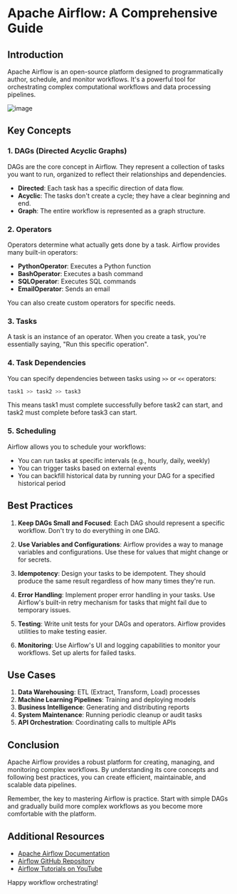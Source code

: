 # Apache Airflow: A Comprehensive Guide

## Introduction

Apache Airflow is an open-source platform designed to programmatically author, schedule, and monitor workflows. It's a powerful tool for orchestrating complex computational workflows and data processing pipelines.

![image](https://github.com/user-attachments/assets/031e8f82-2ffe-4fbd-85b6-5fd9eb3482b5)


## Key Concepts

### 1. DAGs (Directed Acyclic Graphs)

DAGs are the core concept in Airflow. They represent a collection of tasks you want to run, organized to reflect their relationships and dependencies.

- **Directed**: Each task has a specific direction of data flow.
- **Acyclic**: The tasks don't create a cycle; they have a clear beginning and end.
- **Graph**: The entire workflow is represented as a graph structure.

### 2. Operators

Operators determine what actually gets done by a task. Airflow provides many built-in operators:

- **PythonOperator**: Executes a Python function
- **BashOperator**: Executes a bash command
- **SQLOperator**: Executes SQL commands
- **EmailOperator**: Sends an email

You can also create custom operators for specific needs.

### 3. Tasks

A task is an instance of an operator. When you create a task, you're essentially saying, "Run this specific operation".

### 4. Task Dependencies

You can specify dependencies between tasks using `>>` or `<<` operators:

```python
task1 >> task2 >> task3
```

This means task1 must complete successfully before task2 can start, and task2 must complete before task3 can start.

### 5. Scheduling

Airflow allows you to schedule your workflows:

- You can run tasks at specific intervals (e.g., hourly, daily, weekly)
- You can trigger tasks based on external events
- You can backfill historical data by running your DAG for a specified historical period

## Best Practices

1. **Keep DAGs Small and Focused**: Each DAG should represent a specific workflow. Don't try to do everything in one DAG.

2. **Use Variables and Configurations**: Airflow provides a way to manage variables and configurations. Use these for values that might change or for secrets.

3. **Idempotency**: Design your tasks to be idempotent. They should produce the same result regardless of how many times they're run.

4. **Error Handling**: Implement proper error handling in your tasks. Use Airflow's built-in retry mechanism for tasks that might fail due to temporary issues.

5. **Testing**: Write unit tests for your DAGs and operators. Airflow provides utilities to make testing easier.

6. **Monitoring**: Use Airflow's UI and logging capabilities to monitor your workflows. Set up alerts for failed tasks.

## Use Cases

1. **Data Warehousing**: ETL (Extract, Transform, Load) processes
2. **Machine Learning Pipelines**: Training and deploying models
3. **Business Intelligence**: Generating and distributing reports
4. **System Maintenance**: Running periodic cleanup or audit tasks
5. **API Orchestration**: Coordinating calls to multiple APIs

## Conclusion

Apache Airflow provides a robust platform for creating, managing, and monitoring complex workflows. By understanding its core concepts and following best practices, you can create efficient, maintainable, and scalable data pipelines.

Remember, the key to mastering Airflow is practice. Start with simple DAGs and gradually build more complex workflows as you become more comfortable with the platform.

## Additional Resources

- [Apache Airflow Documentation](https://airflow.apache.org/docs/)
- [Airflow GitHub Repository](https://github.com/apache/airflow)
- [Airflow Tutorials on YouTube](https://www.youtube.com/results?search_query=apache+airflow+tutorial)

Happy workflow orchestrating!
